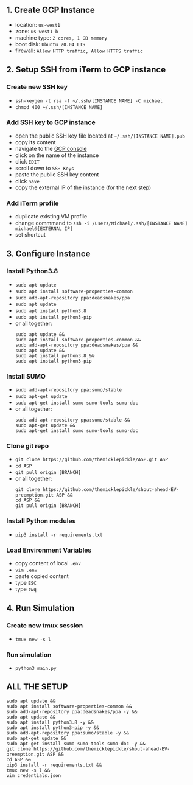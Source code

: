 ## 1. Create GCP Instance

- location: `us-west1`
- zone: `us-west1-b`
- machine type: `2 cores, 1 GB memory`
- boot disk: `Ubuntu 20.04 LTS`
- firewall: `Allow HTTP traffic, Allow HTTPS traffic`

## 2. Setup SSH from iTerm to GCP instance

### Create new SSH key

- `ssh-keygen -t rsa -f ~/.ssh/[INSTANCE NAME] -C michael`
- `chmod 400 ~/.ssh/[INSTANCE NAME]`

### Add SSH key to GCP instance

- open the public SSH key file located at `~/.ssh/[INSTANCE NAME].pub`
- copy its content
- navigate to the [GCP console](https://console.cloud.google.com/compute/instances?authuser=1&project=virtual-machine-301620&instancessize=50)
- click on the name of the instance
- click `EDIT`
- scroll down to `SSH Keys`
- paste the public SSH key content
- click `Save`
- copy the external IP of the instance (for the next step)

### Add iTerm profile

- duplicate existing VM profile
- change commmand to `ssh -i /Users/Michael/.ssh/[INSTANCE NAME] michael@[EXTERNAL IP]`
- set shortcut

## 3. Configure Instance

### Install Python3.8

- `sudo apt update`
- `sudo apt install software-properties-common`
- `sudo add-apt-repository ppa:deadsnakes/ppa`
- `sudo apt update`
- `sudo apt install python3.8`
- `sudo apt install python3-pip`
- or all together:
  ```
  sudo apt update &&
  sudo apt install software-properties-common &&
  sudo add-apt-repository ppa:deadsnakes/ppa &&
  sudo apt update &&
  sudo apt install python3.8 &&
  sudo apt install python3-pip
  ```

### Install SUMO

- `sudo add-apt-repository ppa:sumo/stable`
- `sudo apt-get update`
- `sudo apt-get install sumo sumo-tools sumo-doc`
- or all together:
  ```
  sudo add-apt-repository ppa:sumo/stable &&
  sudo apt-get update &&
  sudo apt-get install sumo sumo-tools sumo-doc
  ```

### Clone git repo

- `git clone https://github.com/themicklepickle/ASP.git ASP`
- `cd ASP`
- `git pull origin [BRANCH]`
- or all together:
  ```
  git clone https://github.com/themicklepickle/shout-ahead-EV-preemption.git ASP &&
  cd ASP &&
  git pull origin [BRANCH]
  ```

### Install Python modules

- `pip3 install -r requirements.txt`

### Load Environment Variables

- copy content of local `.env`
- `vim .env`
- paste copied content
- type `ESC`
- type `:wq`

## 4. Run Simulation

### Create new tmux session

- `tmux new -s l`

### Run simulation

- `python3 main.py`

## ALL THE SETUP

```
sudo apt update &&
sudo apt install software-properties-common &&
sudo add-apt-repository ppa:deadsnakes/ppa -y &&
sudo apt update &&
sudo apt install python3.8 -y &&
sudo apt install python3-pip -y &&
sudo add-apt-repository ppa:sumo/stable -y &&
sudo apt-get update &&
sudo apt-get install sumo sumo-tools sumo-doc -y &&
git clone https://github.com/themicklepickle/shout-ahead-EV-preemption.git ASP &&
cd ASP &&
pip3 install -r requirements.txt &&
tmux new -s l &&
vim credentials.json
```
